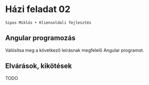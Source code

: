 # Házi feladat 02

    Sipos Miklós • Kliensoldali fejlesztés

## Angular programozás

Valósítsa meg a következő leírásnak megfelelő Angular programot.

## Elvárások, kikötések

TODO
